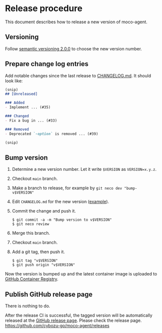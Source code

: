 Release procedure
=================

This document describes how to release a new version of moco-agent.

Versioning
----------

Follow [semantic versioning 2.0.0][semver] to choose the new version number.

Prepare change log entries
--------------------------

Add notable changes since the last release to [CHANGELOG.md](CHANGELOG.md).
It should look like:

```markdown
(snip)
## [Unreleased]

### Added
- Implement ... (#35)

### Changed
- Fix a bug in ... (#33)

### Removed
- Deprecated `-option` is removed ... (#39)

(snip)
```

Bump version
------------

1. Determine a new version number.  Let it write `$VERSION` as `VERSION=x.y.z`.
1. Checkout `main` branch.
1. Make a branch to release, for example by `git neco dev "bump-v$VERSION"`
1. Edit `CHANGELOG.md` for the new version ([example][]).
1. Commit the change and push it.

    ```console
    $ git commit -a -m "Bump version to v$VERSION"
    $ git neco review
    ```
1. Merge this branch.
1. Checkout `main` branch.
1. Add a git tag, then push it.

    ```console
    $ git tag "v$VERSION"
    $ git push origin "v$VERSION"

Now the version is bumped up and the latest container image is uploaded to [GitHub Container Registry](https://github.com/orgs/cybozu-go/packages/container/package/moco-agent).

Publish GitHub release page
---------------------------

There is nothing to do.

After the release CI is successful, the tagged version will be automatically released at the [GitHub release page](https://github.com/cybozu-go/moco-agent/releases).
Please check the release page. https://github.com/cybozu-go/moco-agent/releases


[semver]: https://semver.org/spec/v2.0.0.html
[example]: https://github.com/cybozu-go/etcdpasswd/commit/77d95384ac6c97e7f48281eaf23cb94f68867f79
